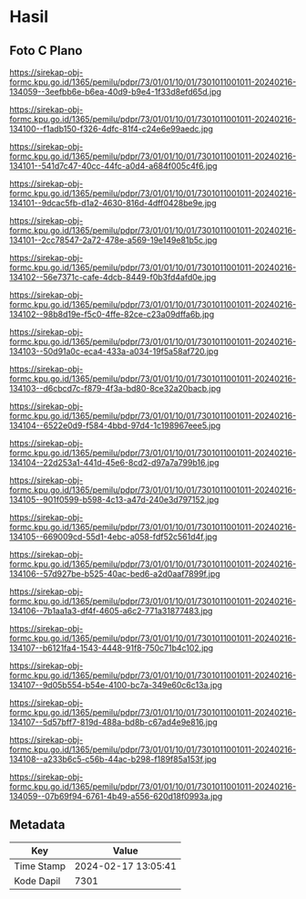 # Hasil

## Foto C Plano

https://sirekap-obj-formc.kpu.go.id/1365/pemilu/pdpr/73/01/01/10/01/7301011001011-20240216-134059--3eefbb6e-b6ea-40d9-b9e4-1f33d8efd65d.jpg

https://sirekap-obj-formc.kpu.go.id/1365/pemilu/pdpr/73/01/01/10/01/7301011001011-20240216-134100--f1adb150-f326-4dfc-81f4-c24e6e99aedc.jpg

https://sirekap-obj-formc.kpu.go.id/1365/pemilu/pdpr/73/01/01/10/01/7301011001011-20240216-134101--541d7c47-40cc-44fc-a0d4-a684f005c4f6.jpg

https://sirekap-obj-formc.kpu.go.id/1365/pemilu/pdpr/73/01/01/10/01/7301011001011-20240216-134101--9dcac5fb-d1a2-4630-816d-4dff0428be9e.jpg

https://sirekap-obj-formc.kpu.go.id/1365/pemilu/pdpr/73/01/01/10/01/7301011001011-20240216-134101--2cc78547-2a72-478e-a569-19e149e81b5c.jpg

https://sirekap-obj-formc.kpu.go.id/1365/pemilu/pdpr/73/01/01/10/01/7301011001011-20240216-134102--56e7371c-cafe-4dcb-8449-f0b3fd4afd0e.jpg

https://sirekap-obj-formc.kpu.go.id/1365/pemilu/pdpr/73/01/01/10/01/7301011001011-20240216-134102--98b8d19e-f5c0-4ffe-82ce-c23a09dffa6b.jpg

https://sirekap-obj-formc.kpu.go.id/1365/pemilu/pdpr/73/01/01/10/01/7301011001011-20240216-134103--50d91a0c-eca4-433a-a034-19f5a58af720.jpg

https://sirekap-obj-formc.kpu.go.id/1365/pemilu/pdpr/73/01/01/10/01/7301011001011-20240216-134103--d6cbcd7c-f879-4f3a-bd80-8ce32a20bacb.jpg

https://sirekap-obj-formc.kpu.go.id/1365/pemilu/pdpr/73/01/01/10/01/7301011001011-20240216-134104--6522e0d9-f584-4bbd-97d4-1c198967eee5.jpg

https://sirekap-obj-formc.kpu.go.id/1365/pemilu/pdpr/73/01/01/10/01/7301011001011-20240216-134104--22d253a1-441d-45e6-8cd2-d97a7a799b16.jpg

https://sirekap-obj-formc.kpu.go.id/1365/pemilu/pdpr/73/01/01/10/01/7301011001011-20240216-134105--901f0599-b598-4c13-a47d-240e3d797152.jpg

https://sirekap-obj-formc.kpu.go.id/1365/pemilu/pdpr/73/01/01/10/01/7301011001011-20240216-134105--669009cd-55d1-4ebc-a058-fdf52c561d4f.jpg

https://sirekap-obj-formc.kpu.go.id/1365/pemilu/pdpr/73/01/01/10/01/7301011001011-20240216-134106--57d927be-b525-40ac-bed6-a2d0aaf7899f.jpg

https://sirekap-obj-formc.kpu.go.id/1365/pemilu/pdpr/73/01/01/10/01/7301011001011-20240216-134106--7b1aa1a3-df4f-4605-a6c2-771a31877483.jpg

https://sirekap-obj-formc.kpu.go.id/1365/pemilu/pdpr/73/01/01/10/01/7301011001011-20240216-134107--b6121fa4-1543-4448-91f8-750c71b4c102.jpg

https://sirekap-obj-formc.kpu.go.id/1365/pemilu/pdpr/73/01/01/10/01/7301011001011-20240216-134107--9d05b554-b54e-4100-bc7a-349e60c6c13a.jpg

https://sirekap-obj-formc.kpu.go.id/1365/pemilu/pdpr/73/01/01/10/01/7301011001011-20240216-134107--5d57bff7-819d-488a-bd8b-c67ad4e9e816.jpg

https://sirekap-obj-formc.kpu.go.id/1365/pemilu/pdpr/73/01/01/10/01/7301011001011-20240216-134108--a233b6c5-c56b-44ac-b298-f189f85a153f.jpg

https://sirekap-obj-formc.kpu.go.id/1365/pemilu/pdpr/73/01/01/10/01/7301011001011-20240216-134059--07b69f94-6761-4b49-a556-620d18f0993a.jpg


## Metadata

| Key        | Value               |
| ---------- | ------------------- |
| Time Stamp | 2024-02-17 13:05:41 |
| Kode Dapil | 7301                |



